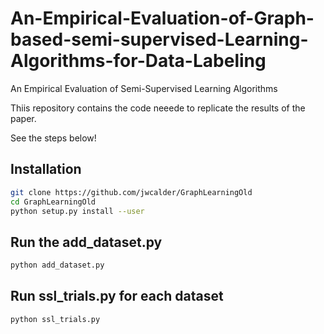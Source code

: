 # An-Empirical-Evaluation-of-Graph-based-semi-supervised-Learning-Algorithms-for-Data-Labeling
An Empirical Evaluation of Semi-Supervised Learning Algorithms

Thiis repository contains the code neeede to replicate the results of the paper.

See the steps below!

## Installation 

```sh
git clone https://github.com/jwcalder/GraphLearningOld
cd GraphLearningOld
python setup.py install --user
```
## Run the add_dataset.py

```sh
python add_dataset.py
```

## Run ssl_trials.py for each dataset
```
python ssl_trials.py
```
